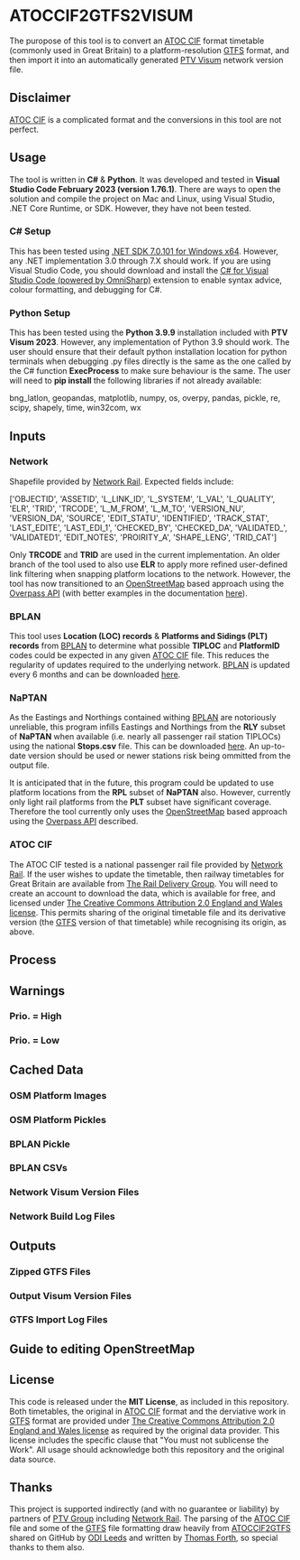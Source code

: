 # ATOCCIF2GTFS2VISUM

The puropose of this tool is to convert an [ATOC CIF](https://wiki.openraildata.com/index.php?title=CIF_Schedule_Records) format timetable (commonly used in Great Britain) to a platform-resolution [GTFS](https://gtfs.org/schedule/reference/) format, and then import it into an automatically generated [PTV Visum](https://www.myptv.com/en/mobility-software/ptv-visum) network version file.

## Disclaimer

[ATOC CIF](https://wiki.openraildata.com/index.php?title=CIF_Schedule_Records) is a complicated format and the conversions in this tool are not perfect.

## Usage

The tool is written in **C#** & **Python**. It was developed and tested in **Visual Studio Code February 2023 (version 1.76.1)**. There are ways to open the solution and compile the project on Mac and Linux, using Visual Studio, .NET Core Runtime, or SDK. However, they have not been tested.

### C# Setup

This has been tested using [.NET SDK 7.0.101 for Windows x64](https://dotnet.microsoft.com/en-us/download/dotnet/7.0). However, any .NET implementation 3.0 through 7.X should work. If you are using Visual Studio Code, you should download and install the [C# for Visual Studio Code (powered by OmniSharp)](https://marketplace.visualstudio.com/items?itemName=ms-dotnettools.csharp) extension to enable syntax advice, colour formatting, and debugging for C#.

### Python Setup

This has been tested using the **Python 3.9.9** installation included with **PTV Visum 2023**. However, any implementation of Python 3.9 should work. The user should ensure that their default python installation location for python terminals when debugging .py files directly is the same as the one called by the C# function **ExecProcess** to make sure behaviour is the same. The user will need to **pip install** the following libraries if not already available:

bng_latlon, geopandas, matplotlib, numpy, os, overpy, pandas, pickle, re, scipy, shapely, time, win32com, wx

## Inputs

### Network

Shapefile provided by [Network Rail](https://www.networkrail.co.uk/). Expected fields include:

['OBJECTID', 'ASSETID', 'L_LINK_ID', 'L_SYSTEM', 'L_VAL', 'L_QUALITY', 'ELR', 'TRID',
 'TRCODE', 'L_M_FROM', 'L_M_TO', 'VERSION_NU', 'VERSION_DA', 'SOURCE', 'EDIT_STATU',
 'IDENTIFIED', 'TRACK_STAT', 'LAST_EDITE', 'LAST_EDI_1', 'CHECKED_BY', 'CHECKED_DA',
 'VALIDATED_', 'VALIDATED1', 'EDIT_NOTES', 'PROIRITY_A', 'SHAPE_LENG', 'TRID_CAT']

Only **TRCODE** and **TRID** are used in the current implementation. An older branch of the tool used to also use **ELR** to apply more refined user-defined link filtering when snapping platform locations to the network. However, the tool has now transitioned to an [OpenStreetMap](https://www.openstreetmap.org/about) based approach using the [Overpass API](https://python-overpy.readthedocs.io/en/latest/) (with better examples in the documentation [here](https://wiki.openstreetmap.org/wiki/Overpass_API/Overpass_QL)).
 
### BPLAN

This tool uses **Location (LOC) records** & **Platforms and Sidings (PLT) records** from [BPLAN](https://wiki.openraildata.com/index.php?title=BPLAN_data_structure) to determine what possible **TIPLOC** and **PlatformID** codes could be expected in any given [ATOC CIF](https://wiki.openraildata.com/index.php?title=CIF_Schedule_Records) file. This reduces the regularity of updates required to the underlying network. [BPLAN](https://wiki.openraildata.com/index.php?title=BPLAN_data_structure) is updated every 6 months and can be downloaded [here](https://wiki.openraildata.com/index.php?title=BPLAN_Geography_Data).

### NaPTAN

As the Eastings and Northings contained withing [BPLAN](https://wiki.openraildata.com/index.php?title=BPLAN_data_structure) are notoriously unreliable, this program infills Eastings and Northings from the **RLY** subset of **NaPTAN** when available (i.e. nearly all passenger rail station TIPLOCs) using the national **Stops.csv** file. This can be downloaded [here](https://beta-naptan.dft.gov.uk/download). An up-to-date version should be used or newer stations risk being ommitted from the output file.

It is anticipated that in the future, this program could be updated to use platform locations from the **RPL** subset of **NaPTAN** also. However, currently only light rail platforms from the **PLT** subset have significant coverage. Therefore the tool currently only uses the [OpenStreetMap](https://www.openstreetmap.org/about) based approach using the [Overpass API](https://python-overpy.readthedocs.io/en/latest/) described.

### ATOC CIF

The ATOC CIF tested is a national passenger rail file provided by [Network Rail](https://www.networkrail.co.uk/). If the user wishes to update the timetable, then railway timetables for Great Britain are available from [The Rail Delivery Group](http://data.atoc.org/). You will need to create an account to download the data, which is available for free, and licensed under [The Creative Commons Attribution 2.0 England and Wales license]( https://creativecommons.org/licenses/by/2.0/uk/legalcode). This permits sharing of the original timetable file and its derivative version (the [GTFS](https://gtfs.org/schedule/reference/) version of that timetable) while recognising its origin, as above.

## Process

## Warnings

### Prio. = High

### Prio. = Low

## Cached Data

### OSM Platform Images

### OSM Platform Pickles

### BPLAN Pickle

### BPLAN CSVs

### Network Visum Version Files

### Network Build Log Files

## Outputs

### Zipped GTFS Files

### Output Visum Version Files

### GTFS Import Log Files

## Guide to editing OpenStreetMap

## License

This code is released under the **MIT License**, as included in this repository.
Both timetables, the original in [ATOC CIF](https://wiki.openraildata.com/index.php?title=CIF_Schedule_Records) format and the derviative work in [GTFS](https://gtfs.org/schedule/reference/) format are provided under [The Creative Commons Attribution 2.0 England and Wales license]( https://creativecommons.org/licenses/by/2.0/uk/legalcode) as required by the original data provider. This license includes the specific clause that "You must not sublicense the Work". All usage should acknowledge both this repository and the original data source.

## Thanks

This project is supported indirectly (and with no guarantee or liability) by partners of [PTV Group](https://company.ptvgroup.com/en/) including [Network Rail](https://www.networkrail.co.uk/). The parsing of the [ATOC CIF](https://wiki.openraildata.com/index.php?title=CIF_Schedule_Records) file and some of the [GTFS](https://gtfs.org/schedule/reference/) file formatting draw heavily from [ATOCCIF2GTFS](https://github.com/odileeds/ATOCCIF2GTFS) shared on GitHub by [ODI Leeds](https://github.com/odileeds) and written by [Thomas Forth](https://github.com/thomasforth), so special thanks to them also.
